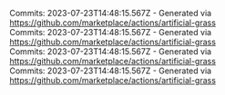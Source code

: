 Commits: 2023-07-23T14:48:15.567Z - Generated via https://github.com/marketplace/actions/artificial-grass
<br>
Commits: 2023-07-23T14:48:15.567Z - Generated via https://github.com/marketplace/actions/artificial-grass
<br>
Commits: 2023-07-23T14:48:15.567Z - Generated via https://github.com/marketplace/actions/artificial-grass
<br>
Commits: 2023-07-23T14:48:15.567Z - Generated via https://github.com/marketplace/actions/artificial-grass
<br>

